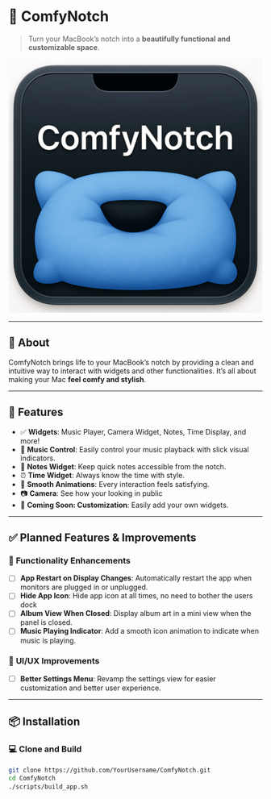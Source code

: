 # 🚀 ComfyNotch

> Turn your MacBook’s notch into a **beautifully functional and customizable space**.

![ComfyNotch Logo](Assets/ComfyNotchLogo.png)

---

## 📖 About

ComfyNotch brings life to your MacBook’s notch by providing a clean and intuitive way to interact with widgets and other functionalities. It’s all about making your Mac **feel comfy and stylish**. 

---

## 🎉 Features

- ✅ **Widgets**: Music Player, Camera Widget, Notes, Time Display, and more!
- 🎵 **Music Control**: Easily control your music playback with slick visual indicators.
- 📝 **Notes Widget**: Keep quick notes accessible from the notch.
- ⏰ **Time Widget**: Always know the time with style.
- 🔄 **Smooth Animations**: Every interaction feels satisfying.
- 📷 **Camera**: See how your looking in public
- 🎨 **Coming Soon: Customization**: Easily add your own widgets.


---

## ✅ **Planned Features & Improvements**

### 🔧 **Functionality Enhancements**
- [ ] **App Restart on Display Changes**: Automatically restart the app when monitors are plugged in or unplugged.
- [ ] **Hide App Icon**: Hide app icon at all times, no need to bother the users dock
- [ ] **Album View When Closed**: Display album art in a mini view when the panel is closed.
- [ ] **Music Playing Indicator**: Add a smooth icon animation to indicate when music is playing.

### 🎨 **UI/UX Improvements**
- [ ] **Better Settings Menu**: Revamp the settings view for easier customization and better user experience.

---

## 📦 Installation

### 💻 **Clone and Build**
```bash
git clone https://github.com/YourUsername/ComfyNotch.git
cd ComfyNotch
./scripts/build_app.sh